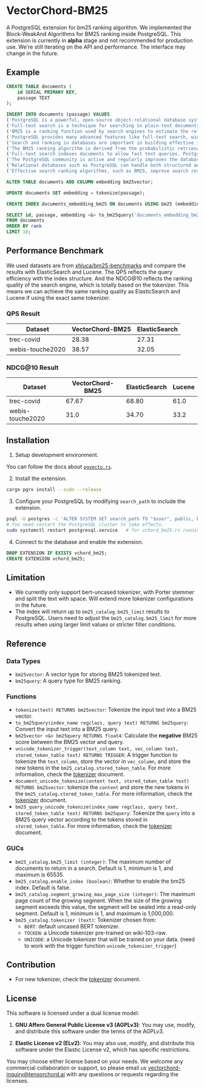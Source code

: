# VectorChord-BM25

A PostgreSQL extension for bm25 ranking algorithm. We implemented the Block-WeakAnd Algorithms for BM25 ranking inside PostgreSQL. This extension is currently in **alpha** stage and not recommended for production use. We're still iterating on the API and performance. The interface may change in the future.

## Example

```sql
CREATE TABLE documents (
    id SERIAL PRIMARY KEY,
    passage TEXT
);

INSERT INTO documents (passage) VALUES
('PostgreSQL is a powerful, open-source object-relational database system. It has over 15 years of active development.'),
('Full-text search is a technique for searching in plain-text documents or textual database fields. PostgreSQL supports this with tsvector.'),
('BM25 is a ranking function used by search engines to estimate the relevance of documents to a given search query.'),
('PostgreSQL provides many advanced features like full-text search, window functions, and more.'),
('Search and ranking in databases are important in building effective information retrieval systems.'),
('The BM25 ranking algorithm is derived from the probabilistic retrieval framework.'),
('Full-text search indexes documents to allow fast text queries. PostgreSQL supports this through its GIN and GiST indexes.'),
('The PostgreSQL community is active and regularly improves the database system.'),
('Relational databases such as PostgreSQL can handle both structured and unstructured data.'),
('Effective search ranking algorithms, such as BM25, improve search results by understanding relevance.');

ALTER TABLE documents ADD COLUMN embedding bm25vector;

UPDATE documents SET embedding = tokenize(passage);

CREATE INDEX documents_embedding_bm25 ON documents USING bm25 (embedding bm25_ops);

SELECT id, passage, embedding <&> to_bm25query('documents_embedding_bm25', 'PostgreSQL') AS rank
FROM documents
ORDER BY rank
LIMIT 10;
```

## Performance Benchmark

We used datasets are from [xhluca/bm25-benchmarks](https://github.com/xhluca/bm25-benchmarks) and compare the results with ElasticSearch and Lucene. The QPS reflects the query efficiency with the index structure. And the NDCG@10 reflects the ranking quality of the search engine, which is totally based on the tokenizer. This means we can achieve the same ranking quality as ElasticSearch and Lucene if using the exact same tokenizer. 

### QPS Result

| Dataset          | VectorChord-BM25 | ElasticSearch |
| ---------------- | ---------------- | ------------- |
| trec-covid       | 28.38            | 27.31         |
| webis-touche2020 | 38.57            | 32.05         |

### NDCG@10 Result

| Dataset          | VectorChord-BM25 | ElasticSearch | Lucene |
| ---------------- | ---------------- | ------------- | ------ |
| trec-covid       | 67.67            | 68.80         | 61.0   |
| webis-touche2020 | 31.0             | 34.70         | 33.2   |

## Installation

1. Setup development environment.

You can follow the docs about [`pgvecto.rs`](https://docs.pgvecto.rs/developers/development.html).

2. Install the extension.

```sh
cargo pgrx install --sudo --release
```

3. Configure your PostgreSQL by modifying `search_path` to include the extension.

```sh
psql -U postgres -c 'ALTER SYSTEM SET search_path TO "$user", public, bm25_catalog'
# You need restart the PostgreSQL cluster to take effects.
sudo systemctl restart postgresql.service   # for vchord_bm25.rs running with systemd
```

4. Connect to the database and enable the extension.

```sql
DROP EXTENSION IF EXISTS vchord_bm25;
CREATE EXTENSION vchord_bm25;
```

## Limitation
- We currently only support bert-uncased tokenizer, with Porter stemmer and split the text with space. Will extend more tokenizer configurations in the future.
- The index will return up to `bm25_catalog.bm25_limit` results to PostgreSQL. Users need to adjust the `bm25_catalog.bm25_limit` for more results when using larger limit values or stricter filter conditions.

## Reference

### Data Types

- `bm25vector`: A vector type for storing BM25 tokenized text.
- `bm25query`: A query type for BM25 ranking.

### Functions

- `tokenize(text) RETURNS bm25vector`: Tokenize the input text into a BM25 vector.
- `to_bm25query(index_name regclass, query text) RETURNS bm25query`: Convert the input text into a BM25 query.
- `bm25vector <&> bm25query RETURNS float4`: Calculate the **negative** BM25 score between the BM25 vector and query.
- `unicode_tokenizer_trigger(text_column text, vec_column text, stored_token_table text) RETURNS TRIGGER`: A trigger function to tokenize the `text_column`, store the vector in `vec_column`, and store the new tokens in the `bm25_catalog.stored_token_table`. For more information, check the [tokenizer](./tokenizer.md) document.
- `document_unicode_tokenize(content text, stored_token_table text) RETURNS bm25vector`: tokenize the `content` and store the new tokens in the `bm25_catalog.stored_token_table`. For more information, check the [tokenizer](./tokenizer.md) document.
- `bm25_query_unicode_tokenize(index_name regclass, query text, stored_token_table text) RETURNS bm25query`: Tokenize the `query` into a BM25 query vector according to the tokens stored in `stored_token_table`. For more information, check the [tokenizer](./tokenizer.md) document.

### GUCs

- `bm25_catalog.bm25_limit (integer)`: The maximum number of documents to return in a search. Default is 1, minimum is 1, and maximum is 65535.
- `bm25_catalog.enable_index (boolean)`: Whether to enable the bm25 index. Default is false.
- `bm25_catalog.segment_growing_max_page_size (integer)`: The maximum page count of the growing segment. When the size of the growing segment exceeds this value, the segment will be sealed into a read-only segment. Default is 1, minimum is 1, and maximum is 1,000,000.
- `bm25_catalog.tokenizer (text)`: Tokenizer chosen from:
  - `BERT`: default uncased BERT tokenizer.
  - `TOCKEN`: a Unicode tokenizer pre-trained on wiki-103-raw.
  - `UNICODE`: a Unicode tokenizer that will be trained on your data. (need to work with the trigger function `unicode_tokenizer_trigger`)

## Contribution

- For new tokenizer, check the [tokenizer](./tokenizer.md#contribution) document.

## License

This software is licensed under a dual license model:

1. **GNU Affero General Public License v3 (AGPLv3)**: You may use, modify, and distribute this software under the terms of the AGPLv3.

2. **Elastic License v2 (ELv2)**: You may also use, modify, and distribute this software under the Elastic License v2, which has specific restrictions.

You may choose either license based on your needs. We welcome any commercial collaboration or support, so please email us <vectorchord-inquiry@tensorchord.ai> with any questions or requests regarding the licenses.